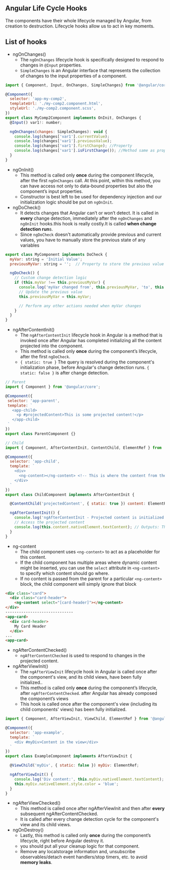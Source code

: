 ## Angular Life Cycle Hooks
The components have their whole lifecycle managed by Angular, from creation to destruction. Lifecycle hooks allow us to act in key moments.
## List of hooks
- ngOnChanges()  
  - The ```ngOnChanges``` lifecycle hook is specifically designed to respond to changes in ```@Input``` properties.
  - ```SimpleChanges``` is an Angular interface that represents the collection of changes to the input properties of a component. 
```javascript
import { Component, Input, OnChanges, SimpleChanges} from '@angular/core';

@Component({
  selector: 'app-my-comp2',
  templateUrl: './my-comp2.component.html',
  styleUrl: './my-comp2.component.scss',
})
export class MyComp2Component implements OnInit, OnChanges {
  @Input() var1!: number;

  ngOnChanges(changes: SimpleChanges): void {
    console.log(changes['var1'].currentValue);
    console.log(changes['var1'].previousValue);
    console.log(changes['var1'].firstChange); //Property
    console.log(changes['var1'].isFirstChange()); //Method same as property
  }
}
```
- ngOnInit()  
  - This method is called only __once__ during the component lifecycle, after the first ```ngOnChanges``` call. At this point, within this method, you can have access not only to data-bound properties but also the component’s input properties.
  - Constructor is best left to be used for dependency injection and our initialization logic should be put on ```ngOnInit```.
- ngDoCheck()
  -  It detects changes that Angular can’t or won’t detect. It is called in **every** change detection, immediately after the ```ngOnChanges``` and ```ngOnInit``` hooks.this hook is really costly.It is called **when change detection run**s.
  -  Since ```ngDoCheck``` doesn't automatically provide previous and current values, you have to manually store the previous state of any variables
```javascript
export class MyComponent implements DoCheck {
  myVar: string = 'Initial Value';
  previousMyVar: string = '';  // Property to store the previous value

  ngDoCheck() {
    // Custom change detection logic
    if (this.myVar !== this.previousMyVar) {
      console.log('myVar changed from', this.previousMyVar, 'to', this.myVar);
      // Update the previous value
      this.previousMyVar = this.myVar;

      // Perform any other actions needed when myVar changes
    }
  }
}
```
- ngAfterContentInit()
  - The ```ngAfterContentInit``` lifecycle hook in Angular is a method that is invoked once after Angular has completed initializing all the content projected into the component.
  - This method is called only **once** during the component’s lifecycle, after the first ```ngDoCheck```.
  - ```{ static: true }``` The query is resolved during the component's initialization phase, before Angular's change detection runs. ```{ static: false }``` is after change detection.
 ```javascript
// Parent
import { Component } from '@angular/core';

@Component({
  selector: 'app-parent',
  template: `
    <app-child>
      <p #projectedContent>This is some projected content!</p>
    </app-child>
  `
})
export class ParentComponent {}
```
```javascript
// Child
import { Component, AfterContentInit, ContentChild, ElementRef } from '@angular/core';

@Component({
  selector: 'app-child',
  template: `
    <div>
      <ng-content></ng-content> <!-- This is where the content from the parent is projected -->
    </div>
  `
})
export class ChildComponent implements AfterContentInit {

  @ContentChild('projectedContent', { static: true }) content: ElementRef;

  ngAfterContentInit() {
    console.log('ngAfterContentInit - Projected content is initialized');
    // Access the projected content
    console.log(this.content.nativeElement.textContent); // Outputs: This is some projected content!
  }
}
```
- ng-content
  - The child component uses ```<ng-content>``` to act as a placeholder for this content.
  - If the child component has multiple areas where dynamic content might be inserted, you can use the ```select``` attribute in ```<ng-content>``` to specify which content should go where.
  - If no content is passed from the parent for a particular ```<ng-content>``` block, the child component will simply ignore that block
```html
<div class="card">
  <div class="card-header">
    <ng-content select="[card-header]"></ng-content>
</div>
------------------------------
<app-card>
  <div card-header>
    My Card Header
  </div>
...
<app-card>
```
- ngAfterContentChecked()
  -  ```ngAfterContentChecked``` is used to respond to changes in the projected content.
- ngAfterViewInit()
  - The ```ngAfterViewInit``` lifecycle hook in Angular is called once after the component's view, and its child views, have been fully initialized..
  - This method is called only **once** during the component’s lifecycle, after ```ngAfterContentChecked```. after Angular has already composed the component’s views 
  - This hook is called once after the component's view (including its child components' views) has been fully initialized.
```javascript
import { Component, AfterViewInit, ViewChild, ElementRef } from '@angular/core';

@Component({
  selector: 'app-example',
  template: `
    <div #myDiv>Content in the view</div>
  `
})
export class ExampleComponent implements AfterViewInit {

  @ViewChild('myDiv', { static: false }) myDiv: ElementRef;

  ngAfterViewInit() {
    console.log('Div content:', this.myDiv.nativeElement.textContent);
    this.myDiv.nativeElement.style.color = 'blue';
  }
}
```
- ngAfterViewChecked()
  - This method is called once after ngAfterViewInit and then after __every__ subsequent ngAfterContentChecked.
  - It is called after every change detection cycle for the component's view and its child views.
- ngOnDestroy()
  - Lastly, this method is called only __once__ during the component’s lifecycle, right before Angular destroy it. 
  - you should put all your cleanup logic for that component. 
  - Remove any localstorage information and, unsubscribe observables/detach event handlers/stop timers, etc. to avoid __memory leaks__.
